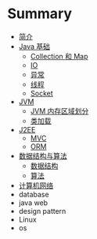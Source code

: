# Summary

* [简介](README.md)
* [Java 基础](java-base/java-base.md)
  * [Collection 和 Map](java-base/collection&map.md)
  * [IO](java-base/io.md)
  * [异常](java-base/exception.md)
  * [线程](java-base/thread.md)
  * [Socket](java-base/socket.md)
* [JVM](jvm/jvm.md)
  * [JVM 内存区域划分](jvm/jvm-memory-area.md)
  * [类加载](jvm/class-loader.md)
* [J2EE](j2ee/j2ee.md)
  * [MVC](j2ee/mvc.md)
  * [ORM](j2ee/orm.md)
* [数据结构与算法](data-structures-and-algorithm/data-structures-and-algorithm.md)
  * [数据结构](data-structures-and-algorithm/data-structures.md)
  * [算法](data-structures-and-algorithm/algorithm.md)
* [计算机网络](computer-networks.md)
* database
* java web
* design pattern
* Linux
* os

